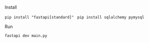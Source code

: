 Install

``pip install "fastapi[standard]" `` 
``pip install sqlalchemy pymysql``

Run

``fastapi dev main.py                ``